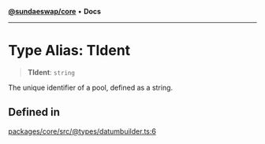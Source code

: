 [**@sundaeswap/core**](../../README.md) • **Docs**

***

# Type Alias: TIdent

> **TIdent**: `string`

The unique identifier of a pool, defined as a string.

## Defined in

[packages/core/src/@types/datumbuilder.ts:6](https://github.com/SundaeSwap-finance/sundae-sdk/blob/main/packages/core/src/@types/datumbuilder.ts#L6)
